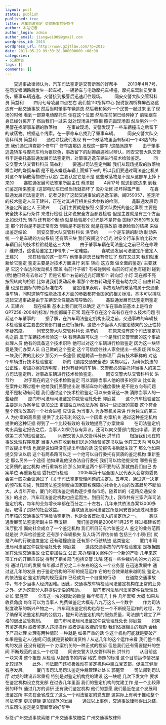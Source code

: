 ```yaml
---
layout: post
status: publish
published: true
title: 汽车司法鉴定 交警断案的好帮手
author: 本站记者
author_login: admin
author_email: jiangwei909@gmail.com
wordpress_id: 2015
wordpress_url: http://www.gzjtlaw.com/?p=2015
date: 2011-05-29 09:30:28.000000000 +08:00
categories:
- 交通常识
tags: []
comments: []
---
```

　　交通事故律师认为，汽车司法鉴定是交警断案的好帮手　　2010年4月7号，在同安银湖路段发生一起车祸，一辆轿车与电动摩托车相撞，摩托车驾驶员受重伤，肇事车辆逃逸。交警接到报警后迅速赶往现场。　　同安交警大队交管科科员 简益利　　四月七号凌晨四点左右 我们接110指挥中心 报说银湖桥祥屏西路这边有一起交通事故 然后当时肇事车辆逃逸 然后我和另外一个民警一起过来 到了现场的时候 看到一部算电动摩托车 倒在这个位置 然后车前架已经碎掉了 前轮跟车身已经分离开了 然后我们一过来 就对现场进行照相 照完画现场图 然后另外一个民警在找肇事车辆的散落物　　在事故现场，交警发现了一些车辆撞击之后留下的散落物。根据这个线索，在一家修车店找到了肇事车辆。　　同安交警大队交管科科员 简益利　　通过寻找我们发现 有一个散落物里面有标明一个4S店的标志 我们通过排查那个修车厂 修车店那边 发现这一部车 &#47;这酷派跑车　　由于肇事逃逸轿车与摩托车均为银灰色，事故留下的刮擦痕迹难以辨认，同安交警大队交管科于是委托鑫联通发展司法鉴定所，对肇事逃逸车辆进行技术检验鉴定。　　同安交警大队交管科科员 简益利　　要通过司法鉴定判断 我们从现场提取的散落物 跟当时的嫌疑车辆 是不是从嫌疑车辆上面掉下来的 所以我们要通过司法鉴定机关 对这个车辆散落物进行认定&#47; 主要认定它是不是 这些散落物是不是从这部车上掉下来的　　鑫联通发展司法鉴定所副主任 蔡滨银　　4月17号 就送到这边来 到我们鉴定所来鉴定 &#47;这部电动车已经当场就损坏了 没办法修 损坏得蛮严重　　在鑫联通发展司法鉴定所，记者见到了这起交通事故的逃逸车辆，闽D59057，鉴定所的技术鉴定人员王建兴，正在对其进行相关技术参数的检测。　　鑫联通发展司法鉴定所鉴定人 王建兴　　我们主要就是按照 交警大队委托的鉴定事项 主要是安全技术运行条件 来进行检验 比如说安全方面都要检验 但是主要就是有三个方面 比如说灯光 转向 还有那个制动 就是检验那个灯光是不是符合 国标7258的有关规定 那个转向是不是正常有效 制动是不是有效 就是在事故前 根据检验的结果 来做出鉴定结论　　同安交警大队交管科科长 洪节约　　一个是车辆的制动 制动系统 一个是车辆的方向系统 还有第三块 我们夜间这个灯光 对安全行车影响比较大 车辆目前的技术检验就是这三大块　　由于肇事车辆在司法鉴定之前已经在修理厂维修过，这也给鉴定工作带来了一定难度。　　鑫联通发展司法鉴定所鉴定人 王建兴　　现在检验的这一部车&#47; 他肇事逃逸已经有修过了 现在又过来 我们就重新给它鉴定 鉴定主要是对技术方面进行 刹车 转向 这方面 做全面的鉴定&#47; 主要就是 它这个左边的发动机引擎盖 右前叶子板? 有被碰到啦 右前的灯光也有碰到 碰到(后)他已经有去修过了 但是它那个右前的近光灯跟那个 转向灯 小灯 现在都不亮 按照转向的检验 比如说我们发动起来 看那个左右转动是不是有助力灵活 自由转动量 也是在国标的符合标准在内　　鉴定结果表明，事故现场的散落物属于交通肇事车辆，同时这辆车性能及技术方面的参数都符合国家的相关标准，基本可以排除这起交通事故是由于车辆安全性能故障导致的。　　鑫联通发展司法鉴定所鉴定人 王建兴　　现在结果 基本上我们就可以确定 这个车在事故前基本上是符合GP7258-2004的标准&#47; 性能都属于正常 现在不存在这个车有存在什么技术问题 引起这个车肇事的　　据了解，在汽车司法鉴定机构出现之前，交通事故的车辆技术检验鉴定主要由交警部门自己进行操作。这使不少当事人对鉴定结果的公正性持怀疑态度。　　同安交警大队交管科科长 洪节约　　在原来没有这个司法鉴定机构之前 属于车辆技术检验这一块 有两条路可以走 一个是我们交警里面的这个事故处理人员 他有的具备这个技术职称 他可以对这个车辆进行检验鉴定 因为这一块毕竟是我们办案人员 自己做的这个鉴定 这个可信度往往人家会提出一些质疑 所以这一块我们做的比较少 那另外一条途径 就是聘请一些修理厂 具有技术职称的 对这个车辆进行技术检验鉴定　　新的《道路交通安全法》实施以后，为确保执法的公正性，增加办案的透明度，针对有疑问的车辆，交警都必须委托非当事人的第三方司法鉴定所，对事故车辆进行技术检验鉴定。　　同安交警大队交管科科长 洪节约　　对于现在的这个技术检验鉴定 可以消除当事人他的很多的异议 比如说 在案件处理过程中 他给我们民警提出说 哪部车你的速度很快 是不是方向有问题 是不是制动有问题 我们通过这个技术检验鉴定 可以来查证这一块 消除当事人的一些疑虑　　厦门市司法局司法鉴定仲裁管理处处长 郭庭萱　　这个汽车检验鉴定 主要是为办案单位 更加公正 更加独立地依法办案 提供一些证据的需要 这个符合整个司法改革的一个社会进程 应该说 为当事人 为办案机关来讲 作为独立的第三人 为办案的高质量 提供了比较有利的这么一个因素 办案机关 通过这种鉴定机构 提供的这种证据 得到了一个比较有效的 有效地提高了办案效率　　在司法鉴定机构出具鉴定报告之后，当事人如果仍存有异议，还可以向交警部门提出申请，要求做第二次的检验鉴定。　　同安交警大队交管科科长 洪节约　　根据我们现在的事故处理程序规定 当事人他在收到我们送达的检验鉴定书以后 他在三天内 可以对异议提出申请 也就是说如果没有提出申请的话 这份报告书后就生效了 那么他如果提交异议以后 这个有两条路可以走 一个他可以自行委托有资质的鉴定机构 重新鉴定 那么另外一个途径 他如果说他没办法自行委托 我们可以给他提交给 哪些有鉴定资质的鉴定机构 进行重新检验 那么如果这两个都不要的话 那就由我们自己 办案单位 再重新检验 委托进行检验　　2005年第十届全国人民代表大会常务委员会第十四次会议通过了《关于司法鉴定管理问题的决定》。五年来，通过这一决定的颁布和实施，我国司法鉴定制度由国家职权保障向社会化方向的改革趋势不断加大。从当年开始，厦门的司法鉴定机构逐步推向市场，随着新的《道路交通安全法》的出台，汽车司法鉴定机构也应运而生。到目前为止，我市共有三家汽车司法鉴定机构，每年的业务增长率都在百分之二十左右，几年来共依法办案13000多起，取得了良好的社会效益。　　鑫联通发展司法鉴定所是同安首家通过司法部门审核的交通事故车辆检验鉴定所，也是全省首批准入的鉴定所之一。　　鑫联通发展司法鉴定所副主任 蔡滨银　　我们鉴定所是2006年1月25号 经过福建省司法厅批准 面向社会成立了一个鉴定机构 我们所目前有六位鉴定人 鉴定的业务范围就是说 汽车检验鉴定 还有那个车辆损失 及入场(?)评估价值 包括三个小项(目) 就是汽车的行驶速度鉴定 还有碰撞痕迹 还有那个行驶轨迹 这类鉴定　　厦门市司法局司法鉴定仲裁管理处处长 郭庭萱　　道路交通事故的汽车检验鉴定 是根据国家在处理交通事故 让它更加独立 公正 来办理相关案件的一个新的产物 几年来这项工作的开展应该说 得到了相关部门包括交警 法院 还有一些仲裁机构的大力的支持 通过几年的发展 每年都以百分之二十左右的这么一个业务量 在迅速发展中 通过这几年的发展 由于鉴定机构的不断的规范运作 它的社会效果越来越明显 鉴定人的依法鉴定 鉴定机构的规范运作 已经成为一个自觉的行动　　在道路交通事故中，有不少当事人经济困难。因此，交通事故车辆检验司法鉴定机构在正常的业务之外，还为这部分人群提供无偿的帮助。　　厦门市司法局司法鉴定仲裁管理处处长 郭庭萱　　全市这一块的援助的数量 每年都有几十件 几年累积 大概 如果从收费角度 每年可以为当事人 免费做鉴定大概有八九万这么一个数字　　作为司法制度改革的新兴产物之一，汽车司法鉴定机构也存在一个不断规范运作的过程，为了确保司法鉴定机构的公信力，提升司法鉴定机构的服务质量，司法部门建立了严格的退出监管机制。　　厦门市司法局司法鉴定仲裁管理处处长 郭庭萱　　如果有鉴定机构 或者鉴定人违规操作 或者是乱收费的情形 我们依据相关的规范 会给予严肃处理 处理有两种情形 一种就是 如果严重的话 你这个机构可能就是要破产 如果是鉴定人(违规)可能就是要被取消资格 &#47; 从这几年的这个运作来看 我们整个机构的发展 还没有碰到一个 办案机关的一种正式的投诉 但是我们还有需要提升的空间 不断规范的这么一个过程　　同安交警大队交管科科长 洪节约　　从目前这一块来讲 整个报告 从检验 从报告书的内容 格式 参照的标准 这个目前运作情况是比较规范　　此外，司法部门还积极推动在鉴定机构中建立党支部，促进其健康有序发展。　　厦门市司法局司法鉴定仲裁管理处处长 郭庭萱　　司法部到司法厅 对党的建设非常重视 特别是对鉴定机构党的建设 这一块呢 几次下发文件 要求在鉴定机构设立党支部 在过去几年里面 我们的鉴定机构的党建工作 是一个比较薄弱的环节 通过几方的调研 还有我们鉴定机构 他们的意愿 我们最近在这个发展司法鉴定所 率先在全省成立了这么一个司法鉴定的党支部 这实际上有利于推动整个司法鉴定 更加健康 更加规范的发展　　通过以上事例，交通事故律师得出总结，汽车司法鉴定是交警断案的好帮手标签:广州交通事故索赔 广州交通事故赔偿 广州交通事故律师
